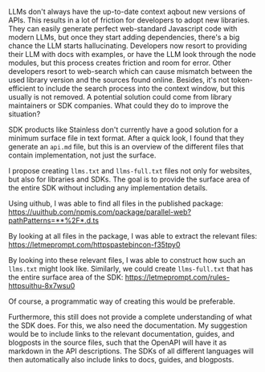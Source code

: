 LLMs don't always have the up-to-date context aqbout new versions of APIs. This results in a lot of friction for developers to adopt new libraries. They can easily generate perfect web-standard Javascript code with modern LLMs, but once they start adding dependencies, there's a big chance the LLM starts hallucinating. Developers now resort to providing their LLM with docs with examples, or have the LLM look through the node modules, but this process creates friction and room for error. Other developers resort to web-search which can cause mismatch between the used library version and the sources found online. Besides, it's not token-efficient to include the search process into the context window, but this usually is not removed. A potential solution could come from library maintainers or SDK companies. What could they do to improve the situation?

SDK products like Stainless don't currently have a good solution for a minimum surface file in text format. After a quick look, I found that they generate an `api.md` file, but this is an overview of the different files that contain implementation, not just the surface.

I propose creating `llms.txt` and `llms-full.txt` files not only for websites, but also for libraries and SDKs. The goal is to provide the surface area of the entire SDK without including any implementation details.

Using uithub, I was able to find all files in the published package: https://uuithub.com/npmjs.com/package/parallel-web?pathPatterns=**%2F*.d.ts

By looking at all files in the package, I was able to extract the relevant files: https://letmeprompt.com/httpspastebincon-f35tpy0

By looking into these relevant files, I was able to construct how such an `llms.txt` might look like. Similarly, we could create `llms-full.txt` that has the entire surface area of the SDK: https://letmeprompt.com/rules-httpsuithu-8x7wsu0

Of course, a programmatic way of creating this would be preferable.

Furthermore, this still does not provide a complete understanding of what the SDK does. For this, we also need the documentation. My suggestion would be to include links to the relevant documentation, guides, and blogposts in the source files, such that the OpenAPI will have it as markdown in the API descriptions. The SDKs of all different languages will then automatically also include links to docs, guides, and blogposts.
